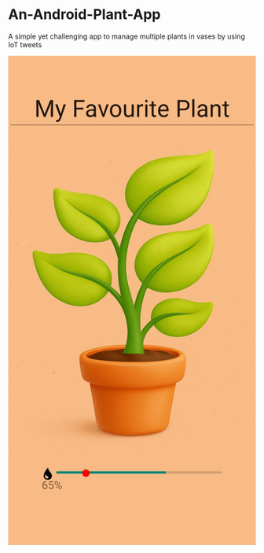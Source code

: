 # An-Android-Plant-App
A simple yet challenging app to manage multiple plants in vases by using IoT tweets

![image info](./pictures/firstAppImage.jpg)
